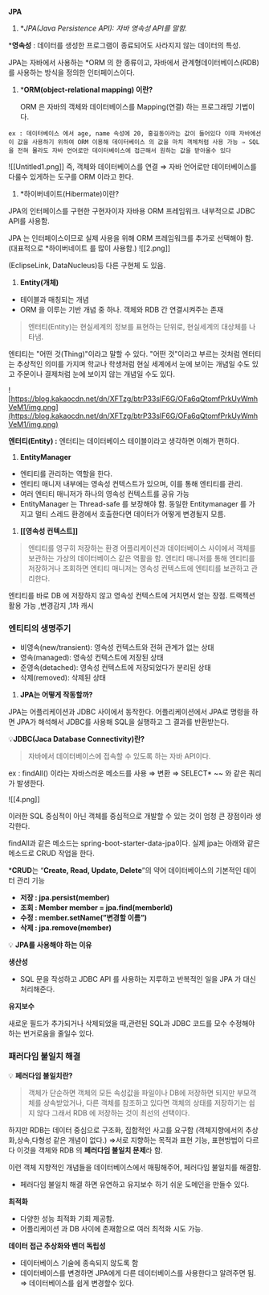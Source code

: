 **JPA**

1. *_JPA(Java Persistence API): 자바 _영속성 API를 말함.__

***영속성** : 데이터를 생성한 프로그램이 종료되어도 사라지지 않는 데이터의 특성.

JPA는 자바에서 사용하는 *ORM 의 한 종류이고, 자바에서 관계형데이터베이스(RDB) 를 사용하는 방식을 정의한 인터페이스이다.

1. ***ORM(object-relational mapping) 이란?**
    
    ORM 은 자바의 객체와 데이터베이스를 Mapping(연결) 하는 프로그래밍 기법이다.
    

`ex : 데이터베이스 에서 age, name 속성에 20, 홍길동이라는 값이 들어있다 이때 자바에선 이 값을 사용하기 위하여 ORM 이용해 데이터베이스 의 값을 마치 객체처럼 사용 가능 ⇒ SQL을 전혀 몰라도 자바 언어로만 데이터베이스에 접근해서 원하는 값을 받아올수 있다`

![[Untitled1.png]]
즉, 객체와 데이터베이스를 연결 ⇒ 자바 언어로만 데이터베이스를 다룰수 있게하는 도구를 ORM 이라고 한다.

1. *하이버네이트(Hibermate)이란?

JPA의 인터페이스를 구현한 구현자이자 자바용 ORM 프레임워크. 내부적으로 JDBC API를 사용함.

JPA 는 인터페이스이므로 실제 사용을 위해 ORM 프레임워크를 추가로 선택해야 함. (대표적으로 *하이버네이트 를 많이 사용함.)
![[2.png]]

(EclipseLink, DataNucleus)등 다른 구현체 도 있음.

1. **Entity(개체)**

- 테이블과 매칭되는 개념
- ORM 을 이루는 기반 개념 중 하나. 객체와 RDB 간 연결시켜주는 존재

> 엔터티(Entity)는 현실세계의 정보를 표현하는 단위로, 현실세계의 대상체를 나타냄.

엔티티는 "어떤 것(Thing)"이라고 말할 수 있다. "어떤 것"이라고 부르는 것처럼 엔터티는 추상적인 의미를 가지며 학교나 학생처럼 현실 세계에서 눈에 보이는 개념일 수도 있고 주문이나 결제처럼 눈에 보이지 않는 개념일 수도 있다.

![https://blog.kakaocdn.net/dn/XFTzg/btrP33sIF6G/OFa6qQtomfPrkUyWmhVeM1/img.png](https://blog.kakaocdn.net/dn/XFTzg/btrP33sIF6G/OFa6qQtomfPrkUyWmhVeM1/img.png)

**엔터티(Entity) :** 엔터티는 데이터베이스 테이블이라고 생각하면 이해가 편하다.

1. **EntityManager**

- 엔티티를 관리하는 역할을 한다.
- 엔티티 매니저 내부에는 영속성 컨텍스트가 있으며, 이를 통해 엔티티를 관리.
- 여러 엔티티 매니저가 하나의 영속성 컨텍스트를 공유 가능
- EntityManager 는 Thread-safe 를 보장해야 함. 동일한 Entitymanager 를 가지고 멀티 스레드 환경에서 호출한다면 데이터가 어떻게 변경될지 모름.

1. **[[영속성 컨텍스트]]**

> 엔티티를 영구히 저장하는 환경 어플리케이션과 데이터베이스 사이에서 객체를 보관하는 가상의 데이터베이스 같은 역활을 함. 엔티티 매니저를 통해 엔티티를 저장하거나 조회하면 엔티티 매니저는 영속성 컨텍스트에 엔티티를 보관하고 관리한다.

엔티티를 바로 DB 에 저장하지 않고 영속성 컨텍스트에 거치면서 얻는 장점. 트랙젝션 활용 가능 ,변경감지 ,1차 캐시

### 엔티티의 생명주기

- 비영속(new/transient): 영속성 컨텍스트와 전혀 관계가 없는 상태
- 영속(managed): 영속성 컨텍스트에 저장된 상태
- 준영속(detached): 영속성 컨텍스트에 저장되었다가 분리된 상태
- 삭제(removed): 삭제된 상태

1. **JPA는 어떻게 작동할까?**

JPA는 어플리케이션과 JDBC 사이에서 동작한다. 어플리케이션에서 JPA로 명령을 하면 JPA가 해석해서 JDBC를 사용해 SQL을 실행하고 그 결과를 반환받는다.

💡**JDBC(Jaca Database Connectivity)란?**

> 자바에서 데이터베이스에 접속할 수 있도록 하는 자바 API이다.

ex : findAll() 이라는 자바스러운 메소드를 사용 ⇒ 변환 ⇒ SELECT* ~~ 와 같은 쿼리가 발생한다.

![[4.png]]

이러한 SQL 중심적이 아닌 객체를 중심적으로 개발할 수 있는 것이 엄청 큰 장점이라 생각한다.

findAll과 같은 메소드는 spring-boot-starter-data-jpa이다. 실제 jpa는 아래와 같은 메소드로 CRUD 작업을 한다.

***CRUD**는 “**Create, Read, Update, Delete**”의 약어 데이터베이스의 기본적인 데이터 관리 기능

- **저장 : jpa.persist(member)**
- **조회 : Member member = jpa.find(memberld)**
- **수정 : member.setName(”변경할 이름”)**
- **삭제 : jpa.remove(member)**

💡 **JPA를 사용해야 하는 이유**

**생산성**

- SQL 문을 작성하고 JDBC API 를 사용하는 지루하고 반복적인 일을 JPA 가 대신 처리해준다.

**유지보수**

새로운 필드가 추가되거나 삭제되었을 때,관련된 SQL과 JDBC 코드를 모수 수정해야 하는 번거로움을 줄일수 있다.

### **패러다임 불일치 해결**

💡 **페러다임 불일치란?**

> 객체가 단순하면 객체의 모든 속성값을 파일이나 DB에 저장하면 되지만 부모객체를 상속받았거나, 다른 객체를 참조하고 있다면 객체의 상태를 저장하기는 쉽지 않다 그래서 RDB 에 저장하는 것이 최선의 선택이다.

하지만 RDB는 데이터 중심으로 구조화, 집합적인 사고를 요구함 (객체지향에서의 추상화,상속,다형성 같은 개념이 없다.) ⇒서로 지향하는 목적과 표현 기능, 표현방법이 다르다 이것을 객체와 RDB 의 **페러다임 불일치 문제**라 함.

이런 객체 지향적인 개념들을 데이터베이스에서 매핑해주어, 페러다임 불일치를 해결함.

- 페러다임 불일치 해결 하면 유연하고 유지보수 하기 쉬운 도메인을 만들수 있다.

**최적화**

- 다양한 성능 최적화 기회 제공함.
- 어플리케이션 과 DB 사이에 존재함으로 여러 최적화 시도 가능.

**데이터 접근 추상화와 벤더 독립성**

- 데이터베이스 기술에 종속되지 않도록 함
- 데이터베이스를 변경하면 JPA에게 다른 데이터베이스를 사용한다고 알려주면 됨. ⇒ 데이터베이스를 쉽게 변경할수 있다.
